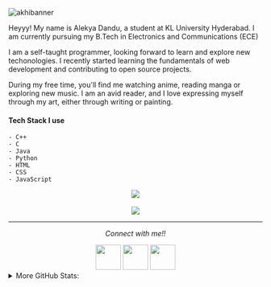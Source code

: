 ![akhibanner](https://user-images.githubusercontent.com/69137526/138030943-24719636-5593-43aa-9e46-8e6c096eabbb.png)

Heyyy! My name is Alekya Dandu, a student at KL University Hyderabad. I am currently pursuing my B.Tech in Electronics and Communications (ECE)

I am a self-taught programmer, looking forward to learn and explore new techonologies. I recently started learning the fundamentals of web development and contributing to open source projects.

During my free time, you'll find me watching anime, reading manga or exploring new music. I am an avid reader, and I love expressing myself through my art, either through writing or painting.

<!--If you interested in web dev, testing or all things tech, Feel free to check out my <a href="https://alekya.hashnode.dev/">blog</a>!! -->

#### Tech Stack  I use
    - C++
    - C
    - Java
    - Python
    - HTML
    - CSS
    - JavaScript 

<p align="middle">
  <img src="https://github-readme-stats.vercel.app/api?username=Dandu-Alekya&hide=issues&show_icons=true&theme=slateorange&bg_color=F9DBD4&icon_color=FCBF49&title_color=506b5d&text_color=CD8B73"/> <br><br>
   <img src="https://komarev.com/ghpvc/?username=Dandu-Alekya&style=flat-square&color=F9DBD4">
 </p> 
<hr>
<div align="center">
    <p><i>Connect with me!!</i></p>
<a href="https://www.linkedin.com/in/alekya-dandu-951630207/"><img src="https://user-images.githubusercontent.com/69137526/138039720-66eb65c6-9e7b-482f-b1c0-4c3e56c7b344.png" height="50" width="50"></a>
<a href="https://www.instagram.com/iamthetearinyourheart/"><img src="https://user-images.githubusercontent.com/69137526/138039802-352c5b62-4b80-4172-a95b-15a186e20c24.png" height="50" width="50"></a>
<img src="https://user-images.githubusercontent.com/69137526/138039938-e2031314-2a7d-4152-b08f-f97296cf58a9.png" height="50" width="50">
</div>

 <details>
   <summary>More GitHub Stats:</summary>
 <img src="https://github-readme-streak-stats.herokuapp.com/?user=Dandu-Alekya&theme=dark&background=F9DBD4&ring=506b5d&fire=FCBF49&currStreakLabel=506b5d&sideLabels=CD8B73&sideNums=CD8B73&currStreakNum=CD8B73&stroke=CD8B73)](https://git.io/streak-stats"/>  
 <img src="https://github-readme-stats.vercel.app/api/top-langs/?username=Dandu-Alekya&layout=compact&bg_color=F9DBD4&title_color=506b5d&text_color=CD8B73)](https://github.com/anuraghazra/github-readme-stats)"/>
    
 <!--[![Top Langs](https://github-readme-stats.vercel.app/api/top-langs/?username=Dandu-Alekya&layout=compact&bg_color=F9DBD4&title_color=506b5d&text_color=CD8B73)](https://github.com/anuraghazra/github-readme-stats)
</details>-->

<!---
Dandu-Alekya/Dandu-Alekya is a ✨ special ✨ repository because its `README.md` (this file) appears on your GitHub profile.
You can click the Preview link to take a look at your changes.
--->
